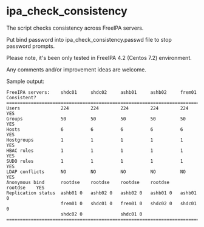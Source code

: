 # ipa_check_consistency

The script checks consistency across FreeIPA servers.

Put bind password into ipa_check_consistency.passwd file to stop password prompts.

Please note, it's been only tested in FreeIPA 4.2 (Centos 7.2) environment.

Any comments and/or improvement ideas are welcome.

Sample output:
```
FreeIPA servers:    shdc01     shdc02     ashb01     ashb02     frem01     Consistent?
======================================================================================
Users               224        224        224        224        224        YES
Groups              50         50         50         50         50         YES
Hosts               6          6          6          6          6          YES
Hostgroups          1          1          1          1          1          YES
HBAC rules          1          1          1          1          1          YES
SUDO rules          1          1          1          1          1          YES
LDAP conflicts      NO         NO         NO         NO         NO         YES
Anonymous bind      rootdse    rootdse    rootdse    rootdse    rootdse    YES
Replication status  ashb01 0   ashb02 0   ashb02 0   ashb01 0   ashb01 0
                    frem01 0   shdc01 0   frem01 0   shdc02 0   shdc01 0
                    shdc02 0              shdc01 0
======================================================================================
```
